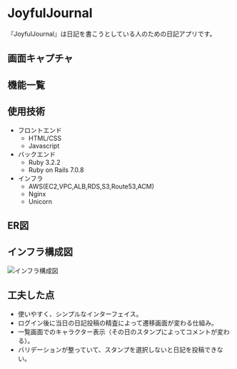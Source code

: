 # JoyfulJournal
『JoyfulJournal』は日記を書こうとしている人のための日記アプリです。
## 画面キャプチャ
## 機能一覧

## 使用技術
* フロントエンド
  * HTML/CSS
  * Javascript
* バックエンド
  * Ruby 3.2.2
  * Ruby on Rails 7.0.8
* インフラ
  * AWS(EC2,VPC,ALB,RDS,S3,Route53,ACM)
  * Nginx
  * Unicorn
## ER図
## インフラ構成図
![インフラ構成図](../documents/infrastructure.png)
## 工夫した点
* 使いやすく、シンプルなインターフェイス。
* ログイン後に当日の日記投稿の精査によって遷移画面が変わる仕組み。
* 一覧画面でのキャラクター表示（その日のスタンプによってコメントが変わる）。
* バリデーションが整っていて、スタンプを選択しないと日記を投稿できない。